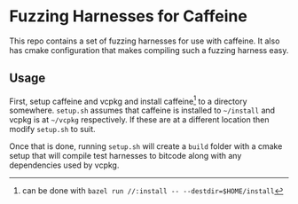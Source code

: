 # Fuzzing Harnesses for Caffeine
This repo contains a set of fuzzing harnesses for use with caffeine. It also
has cmake configuration that makes compiling such a fuzzing harness easy.

## Usage
First, setup caffeine and vcpkg and install caffeine[^1] to a directory somewhere.
`setup.sh` assumes that caffeine is installed to `~/install` and vcpkg is at
`~/vcpkg` respectively. If these are at a different location then modify
`setup.sh` to suit.

Once that is done, running `setup.sh` will create a `build` folder with a cmake
setup that will compile test harnesses to bitcode along with any dependencies
used by vcpkg.

[^1]: can be done with `bazel run //:install -- --destdir=$HOME/install`
